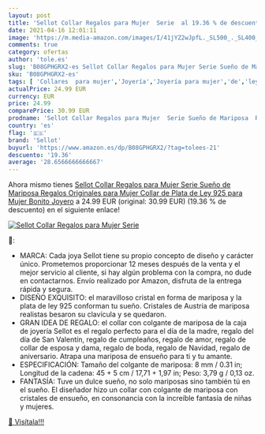 ```yaml
---
layout: post
title: 'Sellot Collar Regalos para Mujer  Serie  al 19.36 % de descuento'
date: 2021-04-16 12:01:11
image: 'https://m.media-amazon.com/images/I/41jYZ2wJpfL._SL500_._SL400_.jpg'
comments: true
category: ofertas
author: 'tole.es'
slug: 'B08GPHGRX2-es Sellot Collar Regalos para Mujer Serie Sueño de Mariposa...'
sku: 'B08GPHGRX2-es'
tags: [ 'Collares  para mujer','Joyería','Joyería para mujer','de','ley','plata','sellot', ]
actualPrice: 24.99 EUR
currency: EUR
price: 24.99
comparePrice: 30.99 EUR
prodname: 'Sellot Collar Regalos para Mujer  Serie Sueño de Mariposa  Regalos Originales para Mujer  Collar de Plata de Ley 925 para Mujer  Bonito Joyero'
country: 'es'
flag: '🇪🇸'
brand: 'Sellot'
buyurl: 'https://www.amazon.es/dp/B08GPHGRX2/?tag=tolees-21'
descuento: '19.36'
average: '28.6566666666667'
---
```


Ahora mismo tienes [Sellot Collar Regalos para Mujer  Serie Sueño de Mariposa  Regalos Originales para Mujer  Collar de Plata de Ley 925 para Mujer  Bonito Joyero](https://www.amazon.es/dp/B08GPHGRX2/?tag=tolees-21) a 24.99 EUR (original: 30.99 EUR) (19.36 %  de descuento) en el siguiente enlace!

[![Sellot Collar Regalos para Mujer  Serie ](https://m.media-amazon.com/images/I/41jYZ2wJpfL._SL500_._SL400_.jpg)](https://www.amazon.es/dp/B08GPHGRX2/?tag=tolees-21)

🔎:

- MARCA: Cada joya Sellot tiene su propio concepto de diseño y carácter único. Prometemos proporcionar 12 meses después de la venta y el mejor servicio al cliente, si hay algún problema con la compra, no dude en contactarnos. Envío realizado por Amazon, disfruta de la entrega rápida y segura.
- DISEÑO EXQUISITO: el maravilloso cristal en forma de mariposa y la plata de ley 925 conforman tu sueño. Cristales de Austria de mariposa realistas besaron su clavícula y se quedaron.
- GRAN IDEA DE REGALO: el collar con colgante de mariposa de la caja de joyería Sellot es el regalo perfecto para el día de la madre, regalo del día de San Valentín, regalo de cumpleaños, regalo de amor, regalo de collar de esposa y dama, regalo de boda, regalo de Navidad, regalo de aniversario. Atrapa una mariposa de ensueño para ti y tu amante.
- ESPECIFICACIÓN: Tamaño del colgante de mariposa: 8 mm / 0.31 in; Longitud de la cadena: 45 + 5 cm / 17,71 + 1,97 in; Peso: 3,79 g / 0,13 oz.
- FANTASÍA: Tuve un dulce sueño, no solo mariposas sino también tú en el sueño. El diseñador hizo un collar con colgante de mariposa con cristales de ensueño, en consonancia con la increíble fantasía de niñas y mujeres.

[🛒 Visítala!!!](https://www.amazon.es/dp/B08GPHGRX2/?tag=tolees-21)
